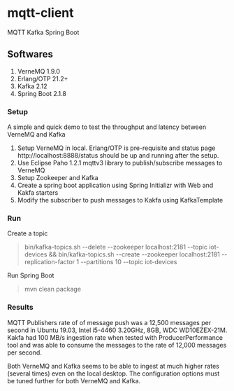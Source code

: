 # mqtt-client
MQTT Kafka Spring Boot

## Softwares
1. VerneMQ 1.9.0
2. Erlang/OTP 21.2+
2. Kafka 2.12
3. Spring Boot 2.1.8

### Setup

A simple and quick demo to test the throughput and latency between VerneMQ and Kafka

1. Setup VerneMQ in local. Erlang/OTP is pre-requisite and status page http://localhost:8888/status should be up and running after the setup.  
2. Use Eclipse Paho 1.2.1 mqttv3 library to publish/subscribe messages to VerneMQ
3. Setup Zookeeper and Kafka
4. Create a spring boot application using Spring Initializr with Web and Kakfa starters
5. Modify the subscriber to push messages to Kakfa using KafkaTemplate


### Run

Create a topic 
> bin/kafka-topics.sh --delete --zookeeper localhost:2181 --topic iot-devices && bin/kafka-topics.sh --create --zookeeper localhost:2181 --replication-factor 1 --partitions 10 --topic iot-devices

Run Spring Boot
> mvn clean package

### Results

MQTT Publishers rate of of message push was a 12,500 messages per second in Ubuntu 19.03, Intel i5-4460 3.20GHz, 8GB, WDC WD10EZEX-21M. Kakfa had 100 MB/s ingestion rate when tested with ProducerPerformance tool and was able to consume the messages to the rate of 12,000 messages per second.

Both VerneMQ and Kafka seems to be able to ingest at much higher rates (several times) even on the local desktop. The configuration options must be tuned further for both VerneMQ and Kafka.



